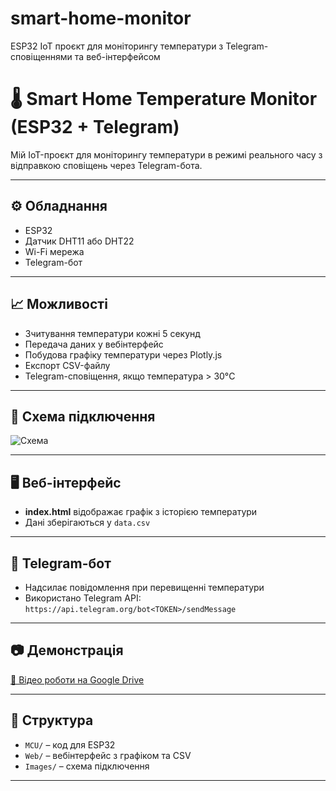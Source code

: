 # smart-home-monitor
ESP32 IoT проєкт для моніторингу температури з Telegram-сповіщеннями та веб-інтерфейсом
# 🌡️ Smart Home Temperature Monitor (ESP32 + Telegram)

Мій IoT-проєкт для моніторингу температури в режимі реального часу з відправкою сповіщень через Telegram-бота.

---

## ⚙️ Обладнання

- ESP32
- Датчик DHT11 або DHT22
- Wi-Fi мережа
- Telegram-бот

---

## 📈 Можливості

- Зчитування температури кожні 5 секунд
- Передача даних у вебінтерфейс
- Побудова графіку температури через Plotly.js
- Експорт CSV-файлу
- Telegram-сповіщення, якщо температура > 30°C

---

## 🔧 Схема підключення

![Схема](Images/schema.png)

---

## 🖥️ Веб-інтерфейс

- **index.html** відображає графік з історією температури
- Дані зберігаються у `data.csv`

---

## 📩 Telegram-бот

- Надсилає повідомлення при перевищенні температури
- Використано Telegram API: `https://api.telegram.org/bot<TOKEN>/sendMessage`

---

## 📷 Демонстрація

[🎥 Відео роботи на Google Drive](https://drive.google.com/...)

---

## 📂 Структура

- `MCU/` – код для ESP32
- `Web/` – вебінтерфейс з графіком та CSV
- `Images/` – схема підключення

---





